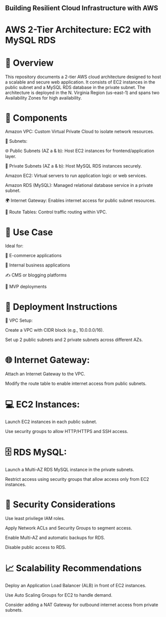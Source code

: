 ## Building Resilient Cloud Infrastructure with AWS

# AWS 2-Tier Architecture: EC2 with MySQL RDS

# 📘 Overview

This repository documents a 2-tier AWS cloud architecture designed to host a scalable and secure web application. It consists of EC2 instances in the public subnet and a MySQL RDS database in the private subnet. The architecture is deployed in the N. Virginia Region (us-east-1) and spans two Availability Zones for high availability.

# 🧱 Components

 Amazon VPC: Custom Virtual Private Cloud to isolate network resources.

🧩 Subnets:

🌐 Public Subnets (AZ a & b): Host EC2 instances for frontend/application layer.

🔐 Private Subnets (AZ a & b): Host MySQL RDS instances securely.

 Amazon EC2: Virtual servers to run application logic or web services.

 Amazon RDS (MySQL): Managed relational database service in a private subnet.

🌍 Internet Gateway: Enables internet access for public subnet resources.

🧭 Route Tables: Control traffic routing within VPC.

# 💼 Use Case

Ideal for:

🛒 E-commerce applications

🏢 Internal business applications

✍️ CMS or blogging platforms

🚀 MVP deployments

# 🚀 Deployment Instructions

🔧 VPC Setup:

Create a VPC with CIDR block (e.g., 10.0.0.0/16).

Set up 2 public subnets and 2 private subnets across different AZs.

# 🌐 Internet Gateway:

Attach an Internet Gateway to the VPC.

Modify the route table to enable internet access from public subnets.

# 💻 EC2 Instances:

Launch EC2 instances in each public subnet.

Use security groups to allow HTTP/HTTPS and SSH access.

# 🗄️ RDS MySQL:

Launch a Multi-AZ RDS MySQL instance in the private subnets.

Restrict access using security groups that allow access only from EC2 instances.

# 🔐 Security Considerations

Use least privilege IAM roles.

Apply Network ACLs and Security Groups to segment access.

Enable Multi-AZ and automatic backups for RDS.

Disable public access to RDS.

# 📈 Scalability Recommendations

Deploy an Application Load Balancer (ALB) in front of EC2 instances.

Use Auto Scaling Groups for EC2 to handle demand.

Consider adding a NAT Gateway for outbound internet access from private subnets.
